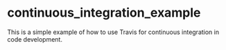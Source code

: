 # continuous_integration_example
This is a simple example of how to use Travis for continuous integration in code development.
